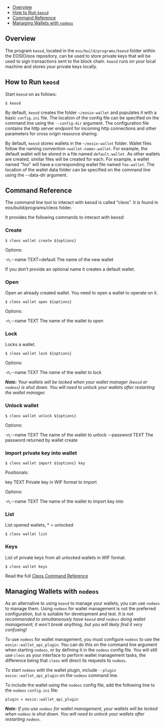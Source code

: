 - [Overview](#overview)
- [How to Run `keosd`](#how-to-run-keosd)
- [Command Reference](#command-reference)
- [Managing Wallets with `nodeos`](#managing-wallets-with-nodeos)

## Overview

The program `keosd`, located in the `eos/build/programs/keosd` folder within the EOSIO/eos repository, can be used to store private keys that will be used to sign transactions sent to the block chain. `keosd` runs on your local machine and stores your private keys locally.

## How to Run `keosd`

Start `keosd` on as follows:

```
$ keosd 
```

By default, `keosd` creates the folder `~/eosio-wallet` and populates it with a basic `config.ini` file.  The location of the config file can be specified on the command line using the `--config-dir` argument.  The configuration file contains the http server endpoint for incoming http connections and other parameters for cross origin resource sharing.

By default, `keosd` stores wallets in the `~/eosio-wallet` folder.  Wallet files follow the naming convention `<wallet-name>.wallet`.  For example, the default wallet will be stored in a file named `default.wallet`.  As other wallets are created, similar files will be created for each.  For example, a wallet named "foo" will have a corresponding wallet file named `foo.wallet`.  The location of the wallet data folder can be specified on the command line using the --data-dir argument.


## Command Reference

The command line tool to interact with keosd is called “cleos”. It is found in eos/build/programs/cleos folder.

It provides the following commands to interact with keosd:

### Create

```
$ cleos wallet create ${options}
```

Options:

  -n,--name TEXT=default      The name of the new wallet

If you don’t provide an optional name it creates a default wallet. 

### Open

Open an already created wallet. You need to open a wallet to operate on it.

```
$ cleos wallet open ${options}
```

Options:

  -n,--name TEXT              The name of the wallet to open

### Lock

Locks a wallet.

```
$ cleos wallet lock ${options}
```

Options:

  -n,--name TEXT              The name of the wallet to lock

_**Note:** Your wallets will be locked when your wallet manager (`keosd` or `nodeos`) is shut down.  You will need to unlock your wallets after restarting the wallet manager._

### Unlock wallet

```
$ cleos wallet unlock ${options}
```

Options:

  -n,--name TEXT              The name of the wallet to unlock
  --password TEXT             The password returned by wallet create

### Import private key into wallet

```
$ cleos wallet import ${options} key
```

Positionals:

  key TEXT                    Private key in WIF format to import

Options:

  -n,--name TEXT              The name of the wallet to import key into

### List

List opened wallets, * = unlocked

```
$ cleos wallet list
```

### Keys

List of private keys from all unlocked wallets in WIF format.

```
$ cleos wallet keys
```

Read the full [Cleos Command Reference](Command-Reference)

## Managing Wallets with `nodeos`

As an alternative to using `keosd` to manage your wallets, you can use `nodeos` to manage them.  Using `nodeos` for wallet management is not the preferred configuration, but is suitable for development and test. _It is not recommended to simultaneously have `keosd` and `nodeos` doing wallet management; it won't break anything, but you will likely find it very confusing!_

To use `nodeos` for wallet management, you must configure `nodeos` to use the `eosio::wallet_api_plugin`. You can do this on the command line argument when starting `nodeos`, or by defining it in the `nodeos` config file.  You will still use `cleos` as your interface to perform wallet management tasks, the difference being that `cleos` will direct its requests to `nodeos`.

To start `nodeos` with the wallet plugin, include `--plugin eosio::wallet_api_plugin` on the `nodeos` command line.

To include the wallet using the `nodeos` config file, add the following line to the `nodeos` `config.ini` file:
```
plugin = eosio::wallet_api_plugin 
```

_**Note:** If you use `nodeos` for wallet management, your wallets will be locked when `nodeos` is shut down.  You will need to unlock your wallets after restarting `nodeos`._
